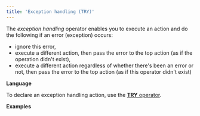 ```yaml
---
title: 'Exception handling (TRY)'
---
```


The *exception handling* operator enables you to execute an action and do the following if an error (exception) occurs:

-   ignore this error, 
-   execute a different action, then pass the error to the top action (as if the operation didn't exist),
-   execute a different action regardless of whether there's been an error or not, then pass the error to the top action (as if this operator didn't exist)

**Language**

To declare an exception handling action, use the [**TRY** operator](TRY_operator.md).

**Examples**



  
  
